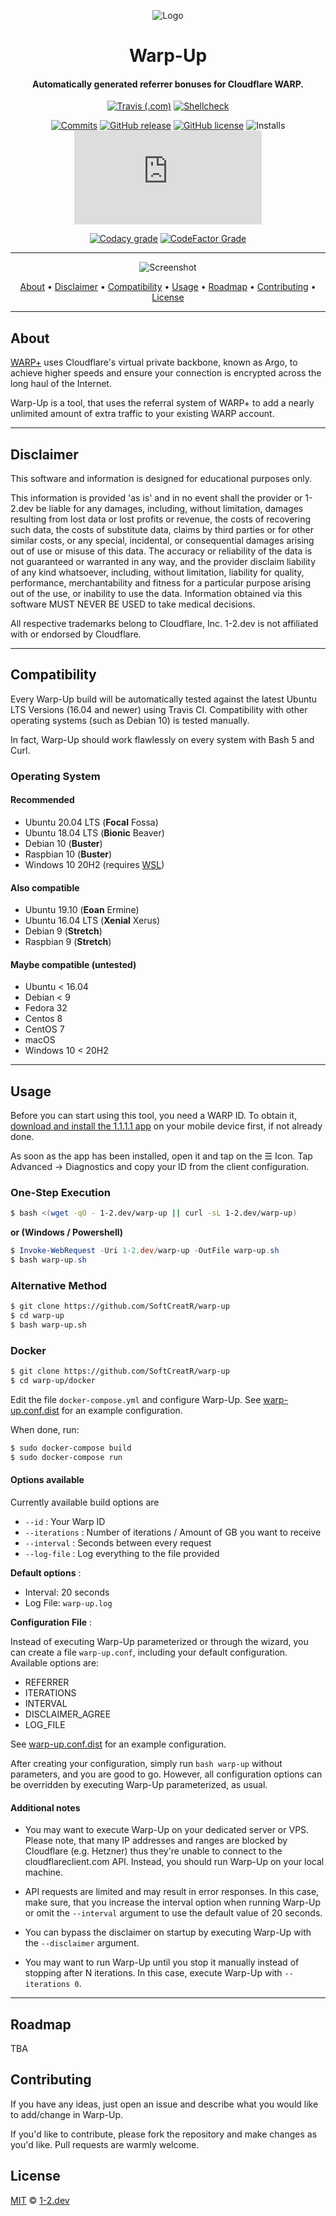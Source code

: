 <div align=center>

![Logo](https://raw.githubusercontent.com/SoftCreatR/warp-up/main/warp-up-logo.png)

# Warp-Up
#### Automatically generated referrer bonuses for Cloudflare WARP.

[![Travis (.com)](https://img.shields.io/travis/com/SoftCreatR/warp-up?style=flat-square)](https://travis-ci.com/SoftCreatR/warp-up) [![Shellcheck](https://img.shields.io/github/workflow/status/SoftCreatR/warp-up/Shellcheck?label=Shellcheck&style=flat-square)](https://github.com/SoftCreatR/warp-up/actions?query=workflow%3AShellcheck)

[![Commits](https://img.shields.io/github/last-commit/SoftCreatR/warp-up?style=flat-square)](https://github.com/SoftCreatR/warp-up/commits/main) [![GitHub release](https://img.shields.io/github/release/SoftCreatR/warp-up?style=flat-square)](https://github.com/SoftCreatR/warp-up/releases) [![GitHub license](https://img.shields.io/github/license/SoftCreatR/warp-up?style=flat-square&color=lightgray)](https://github.com/SoftCreatR/warp-up/blob/main/LICENSE) ![Installs](https://img.shields.io/badge/dynamic/json?style=flat-square&color=blue&label=Installs&query=value&url=https%3A%2F%2Fapi.countapi.xyz%2Fget%2Fsoftcreatr%2Fwarpup) [![GitHub file size in bytes](https://img.shields.io/github/size/SoftCreatR/warp-up/warp-up.sh?style=flat-square)](https://github.com/SoftCreatR/warp-up/blob/main/warp-up.sh)

[![Codacy grade](https://img.shields.io/codacy/grade/325d797fcbbf44df9dbed8af3ba8e1f4?style=flat-square)](http://app.codacy.com/manual/SoftCreatR/warp-up/dashboard?token=hIBh9xPtZzernpa) [![CodeFactor Grade](https://img.shields.io/codefactor/grade/github/SoftCreatR/warp-up?style=flat-square)](https://www.codefactor.io/repository/github/softcreatr/warp-up)

</div>

---

<div align="center">

![Screenshot](https://raw.githubusercontent.com/SoftCreatR/warp-up/main/warp-up.png)

<a href="#about"> About</a> •
<a href="#disclaimer"> Disclaimer</a> •
<a href="#compatibility"> Compatibility</a> •
<a href="#usage"> Usage</a> •
<a href="#roadmap"> Roadmap</a> •
<a href="#contributing"> Contributing</a> •
<a href="#license"> License</a>

</div>

---

## About

[WARP+](https://blog.cloudflare.com/announcing-warp-plus/) uses Cloudflare's virtual private backbone, known as Argo, to achieve higher speeds and ensure your connection is encrypted across the long haul of the Internet.

Warp-Up is a tool, that uses the referral system of WARP+ to add a nearly unlimited amount of extra traffic to your existing WARP account.

---

## Disclaimer

This software and information is designed for educational purposes only.

This information is provided 'as is' and in no event shall the
provider or 1-2.dev be liable for any damages, including, without
limitation, damages resulting from lost data or lost profits or
revenue, the costs of recovering such data, the costs of substitute
data, claims by third parties or for other similar costs, or any
special, incidental, or consequential damages arising out of use or
misuse of this data. The accuracy or reliability of the data is not
guaranteed or warranted in any way, and the provider disclaim
liability of any kind whatsoever, including, without limitation,
liability for quality, performance, merchantability and fitness
for a particular purpose arising out of the use, or inability
to use the data. Information obtained via this software MUST
NEVER BE USED to take medical decisions.

All respective trademarks belong to Cloudflare, Inc.
1-2.dev is not affiliated with or endorsed by Cloudflare.

---

## Compatibility

Every Warp-Up build will be automatically tested against the latest Ubuntu LTS Versions (16.04 and newer) using Travis CI. Compatibility with other operating systems (such as Debian 10) is tested manually.

In fact, Warp-Up should work flawlessly on every system with Bash 5 and Curl.

### Operating System

#### Recommended

* Ubuntu 20.04 LTS (__Focal__ Fossa)
* Ubuntu 18.04 LTS (__Bionic__ Beaver)
* Debian 10 (__Buster__)
* Raspbian 10 (__Buster__)
* Windows 10 20H2 (requires [WSL](https://docs.microsoft.com/en-us/windows/wsl/install-win10))

#### Also compatible

* Ubuntu 19.10 (__Eoan__ Ermine)
* Ubuntu 16.04 LTS (__Xenial__ Xerus)
* Debian 9 (__Stretch__)
* Raspbian 9 (__Stretch__)

#### Maybe compatible (untested)

* Ubuntu < 16.04
* Debian < 9
* Fedora 32
* Centos 8
* CentOS 7
* macOS
* Windows 10 < 20H2

---

## Usage

Before you can start using this tool, you need a WARP ID. To obtain it, [download and install the 1.1.1.1 app](https://warp.plus/Uxs4a) on your mobile device first, if not already done.

As soon as the app has been installed, open it and tap on the ☰ Icon. Tap Advanced -> Diagnostics and copy your ID from the client configuration.

### One-Step Execution

```bash
$ bash <(wget -qO - 1-2.dev/warp-up || curl -sL 1-2.dev/warp-up)
```

**or (Windows / Powershell)**

```powershell
$ Invoke-WebRequest -Uri 1-2.dev/warp-up -OutFile warp-up.sh
$ bash warp-up.sh
```

### Alternative Method

```bash
$ git clone https://github.com/SoftCreatR/warp-up
$ cd warp-up
$ bash warp-up.sh
```

### Docker

```bash
$ git clone https://github.com/SoftCreatR/warp-up
$ cd warp-up/docker
```

Edit the file `docker-compose.yml` and configure Warp-Up. See [warp-up.conf.dist](https://github.com/SoftCreatR/warp-up/blob/main/warp-up.conf.dist) for an example configuration.

When done, run: 

```bash
$ sudo docker-compose build
$ sudo docker-compose run
```

#### Options available

Currently available build options are

* `--id` : Your Warp ID
* `--iterations` : Number of iterations / Amount of GB you want to receive
* `--interval` : Seconds between every request
* `--log-file` : Log everything to the file provided

**Default options** :

* Interval: 20 seconds
* Log File: `warp-up.log`

**Configuration File** :

Instead of executing Warp-Up parameterized or through the wizard, you can create a file `warp-up.conf`, including your default configuration. Available options are:

* REFERRER
* ITERATIONS
* INTERVAL
* DISCLAIMER_AGREE
* LOG_FILE

See [warp-up.conf.dist](https://github.com/SoftCreatR/warp-up/blob/main/warp-up.conf.dist) for an example configuration.

After creating your configuration, simply run `bash warp-up` without parameters, and you are good to go. However, all configuration options can be overridden by executing Warp-Up parameterized, as usual.

#### Additional notes

* You may want to execute Warp-Up on your dedicated server or VPS. Please note, that many IP addresses and ranges are blocked by Cloudflare (e.g. Hetzner) thus they're unable to connect to the cloudflareclient.com API. Instead, you should run Warp-Up on your local machine.

* API requests are limited and may result in error responses. In this case, make sure, that you increase the interval option when running Warp-Up or omit the `--interval` argument to use the default value of 20 seconds.

* You can bypass the disclaimer on startup by executing Warp-Up with the `--disclaimer` argument.

* You may want to run Warp-Up until you stop it manually instead of stopping after N iterations. In this case, execute Warp-Up with `--iterations 0`.

---

## Roadmap

TBA

## Contributing

If you have any ideas, just open an issue and describe what you would like to add/change in Warp-Up.

If you'd like to contribute, please fork the repository and make changes as you'd like. Pull requests are warmly welcome.

## License

[MIT](https://github.com/SoftCreatR/warp-up/blob/main/LICENSE) © [1-2.dev](https://1-2.dev)
